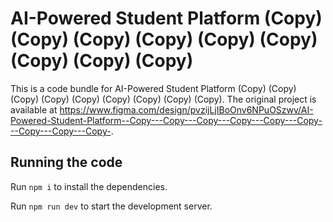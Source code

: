 
  # AI-Powered Student Platform (Copy) (Copy) (Copy) (Copy) (Copy) (Copy) (Copy) (Copy) (Copy)

  This is a code bundle for AI-Powered Student Platform (Copy) (Copy) (Copy) (Copy) (Copy) (Copy) (Copy) (Copy) (Copy). The original project is available at https://www.figma.com/design/pvzijLjIBoOnv6NPuOSzwv/AI-Powered-Student-Platform--Copy---Copy---Copy---Copy---Copy---Copy---Copy---Copy---Copy-.

  ## Running the code

  Run `npm i` to install the dependencies.

  Run `npm run dev` to start the development server.
  